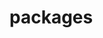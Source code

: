 <!--
 * @Author: yuqigong@outlook.com
 * @Date: 2023-02-06 18:17:02
 * @LastEditors: yuqigong@outlook.com
 * @LastEditTime: 2023-02-06 18:17:32
 * @FilePath: /firmiana/packages/README.md
 * @Description:
 *
-->
# packages

